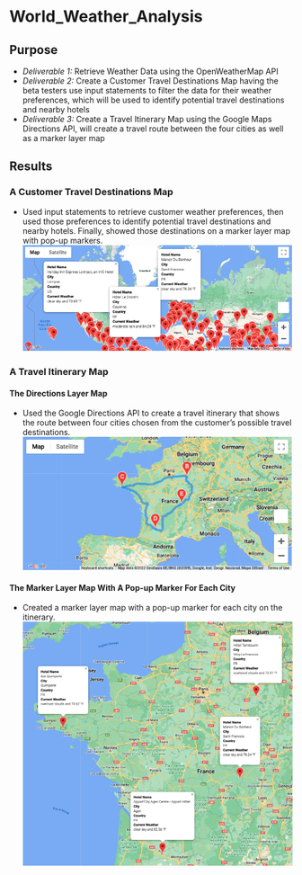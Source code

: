 # World_Weather_Analysis
## Purpose
- *Deliverable 1:* Retrieve Weather Data using the OpenWeatherMap API
- *Deliverable 2:* Create a Customer Travel Destinations Map having the beta testers use input statements to filter the data for their weather preferences, which will be used to identify potential travel destinations and nearby hotels
- *Deliverable 3:* Create a Travel Itinerary Map using the Google Maps Directions API, will create a travel route between the four cities as well as a marker layer map
## Results
### A Customer Travel Destinations Map
- Used input statements to retrieve customer weather preferences, then used those preferences to identify potential travel destinations and nearby hotels. Finally, showed those destinations on a marker layer map with pop-up markers.
![WeatherPy_Vacation_map](https://github.com/meliscelikay/World_Weather_Analysis/blob/350a8fab6c15820f187e0e1cbcb7c2228d29195f/Vacation_Search/WeatherPy_vacation_map.png)
### A Travel Itinerary Map
#### The Directions Layer Map 
- Used the Google Directions API to create a travel itinerary that shows the route between four cities chosen from the customer’s possible travel destinations. 
![WeatherPy_travel_map](https://github.com/meliscelikay/World_Weather_Analysis/blob/350a8fab6c15820f187e0e1cbcb7c2228d29195f/Vacation_Itinerary/WeatherPy_travel_map.png)
#### The Marker Layer Map With A Pop-up Marker For Each City
- Created a marker layer map with a pop-up marker for each city on the itinerary.
![WeatherPy_travel_map_markers](https://github.com/meliscelikay/World_Weather_Analysis/blob/350a8fab6c15820f187e0e1cbcb7c2228d29195f/Vacation_Itinerary/WeatherPy_travel_map_markers.png)
